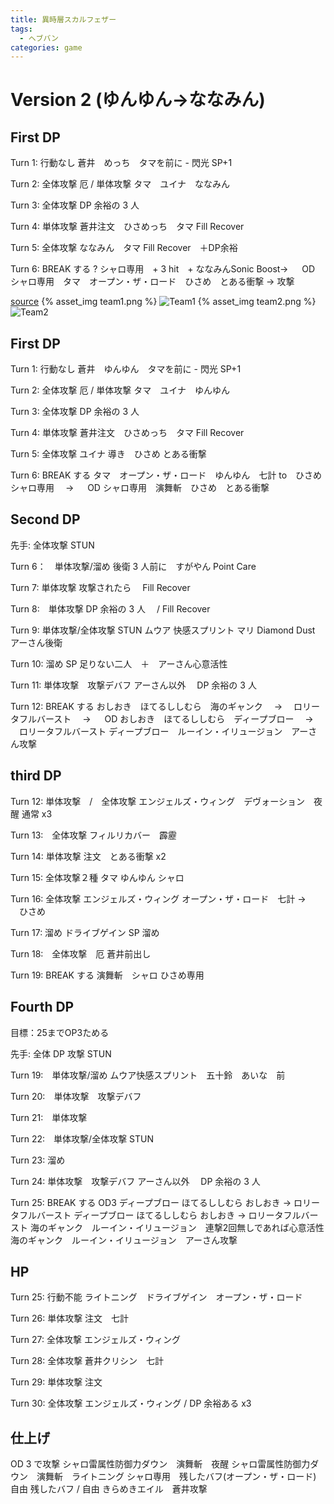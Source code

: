 ```yaml
---
title: 異時層スカルフェザー
tags:
  - ヘブバン
categories: game
---
```


# Version 2 (ゆんゆん→ななみん)

## First DP

Turn 1: 行動なし
蒼井　めっち　タマを前に - 閃光 SP+1

Turn 2: 全体攻撃 厄 / 単体攻撃
タマ　ユイナ　ななみん

Turn 3: 全体攻撃
DP 余裕の 3 人

Turn 4: 単体攻撃
蒼井注文　ひさめっち　タマ Fill Recover

Turn 5: 全体攻撃
ななみん　タマ Fill Recover　＋DP余裕

Turn 6: BREAK する ?
シャロ専用　+ 3 hit　+ ななみんSonic Boost→ 　 OD
シャロ専用　タマ　オープン・ザ・ロード　ひさめ　とある衝撃 → 攻撃

[source](https://www.youtube.com/watch?v=2wT4BcYPFrg)
{% asset_img team1.png %}
![Team1](team1.png)
{% asset_img team2.png %}
![Team2](team2.png)
## First DP

Turn 1: 行動なし
蒼井　ゆんゆん　タマを前に - 閃光 SP+1

Turn 2: 全体攻撃 厄 / 単体攻撃
タマ　ユイナ　ゆんゆん

Turn 3: 全体攻撃
DP 余裕の 3 人

Turn 4: 単体攻撃
蒼井注文　ひさめっち　タマ Fill Recover

Turn 5: 全体攻撃
ユイナ 導き　ひさめ とある衝撃

Turn 6: BREAK する
タマ　オープン・ザ・ロード　ゆんゆん　七計 to　ひさめ　シャロ専用　 → 　 OD
シャロ専用　演舞斬　ひさめ　とある衝撃

## Second DP

先手: 全体攻撃 STUN

Turn 6：　単体攻撃/溜め
後衛 3 人前に　すがやん Point Care

Turn 7: 単体攻撃
攻撃されたら　 Fill Recover

Turn 8:　単体攻撃
DP 余裕の 3 人　 / Fill Recover

Turn 9: 単体攻撃/全体攻撃 STUN
ムウア 快感スプリント マリ Diamond Dust アーさん後衛

Turn 10: 溜め
SP 足りない二人　＋　アーさん心意活性

Turn 11: 単体攻撃　攻撃デバフ
アーさん以外　 DP 余裕の 3 人

Turn 12: BREAK する
おしおき　ほてるししむら　海のギャンク　 → 　ロリータフルバースト　 → 　 OD
おしおき　ほてるししむら　ディープブロー　 → 　ロリータフルバースト
ディープブロー　ルーイン・イリュージョン　アーさん攻撃

## third DP

Turn 12: 単体攻撃　/　全体攻撃
エンジェルズ・ウィング　デヴォーション　夜醒
通常 x3

Turn 13:　全体攻撃
フィルリカバー　霹靂

Turn 14: 単体攻撃
注文　とある衝撃 x2

Turn 15: 全体攻撃２種
タマ ゆんゆん シャロ

Turn 16: 全体攻撃
エンジェルズ・ウィング オープン・ザ・ロード　七計 → 　ひさめ

Turn 17: 溜め
ドライブゲイン SP 溜め

Turn 18:　全体攻撃　厄
蒼井前出し

Turn 19: BREAK する
演舞斬　シャロ ひさめ専用

## Fourth DP
目標：25までOP3ためる

先手: 全体 DP 攻撃 STUN

Turn 19:　単体攻撃/溜め
ムウア快感スプリント　五十鈴　あいな　前

Turn 20:　単体攻撃　攻撃デバフ

Turn 21:　単体攻撃

Turn 22:　単体攻撃/全体攻撃 STUN

Turn 23:  溜め

Turn 24: 単体攻撃　攻撃デバフ
アーさん以外　 DP 余裕の 3 人

Turn 25: BREAK する
OD3 ディープブロー ほてるししむら おしおき → ロリータフルバースト
ディープブロー ほてるししむら おしおき → ロリータフルバースト
海のギャンク　ルーイン・イリュージョン　連撃2回無しであれば心意活性　
海のギャンク　ルーイン・イリュージョン　アーさん攻撃　

## HP

Turn 25: 行動不能
ライトニング　ドライブゲイン　オープン・ザ・ロード

Turn 26: 単体攻撃
注文　七計

Turn 27: 全体攻撃
エンジェルズ・ウィング

Turn 28: 全体攻撃
蒼井クリシン　七計

Turn 29: 単体攻撃
注文

Turn 30: 全体攻撃
エンジェルズ・ウィング / DP 余裕ある x3

## 仕上げ

OD 3 で攻撃
シャロ雷属性防御力ダウン　演舞斬　夜醒
シャロ雷属性防御力ダウン　演舞斬　ライトニング
シャロ専用　残したバフ(オープン・ザ・ロード) 自由
残したバフ / 自由 
きらめきエイル　蒼井攻撃

